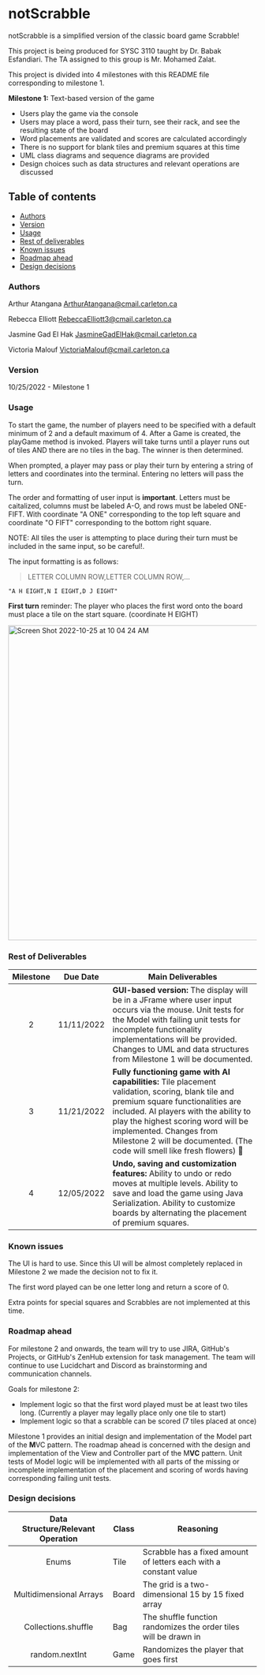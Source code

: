 # notScrabble

notScrabble is a simplified version of the classic board game Scrabble! 

This project is being produced for SYSC 3110 taught by Dr. Babak Esfandiari. The TA assigned to this group is Mr. Mohamed Zalat. 

This project is divided into 4 milestones with this README file corresponding to milestone 1.

**Milestone 1:** Text-based version of the game
- Users play the game via the console
- Users may place a word, pass their turn, see their rack, and see the resulting state of the board
- Word placements are validated and scores are calculated accordingly
- There is no support for blank tiles and premium squares at this time
- UML class diagrams and sequence diagrams are provided
- Design choices such as data structures and relevant operations are discussed

## Table of contents

<!--ts-->
   * [Authors](#authors)
   * [Version](#version)
   * [Usage](#usage)
   * [Rest of deliverables](#rest-of-deliverables)
   * [Known issues](#known-issues)
   * [Roadmap ahead](#roadmap-ahead)
   * [Design decisions](#design-decisions)
<!--te-->

### Authors   

Arthur Atangana ArthurAtangana@cmail.carleton.ca

Rebecca Elliott RebeccaElliott3@cmail.carleton.ca

Jasmine Gad El Hak JasmineGadElHak@cmail.carleton.ca

Victoria Malouf VictoriaMalouf@cmail.carleton.ca

### Version 

10/25/2022 - Milestone 1 

### Usage 

To start the game, the number of players need to be specified with a default minimum of 2 and a default maximum of 4.
After a Game is created, the playGame method is invoked. Players will take turns until a player runs out of tiles AND there are no tiles in the bag. The winner is then determined. 

When prompted, a player may pass or play their turn by entering a string of letters and coordinates into the terminal. Entering no letters will pass the turn.

The order and formatting of user input is **important**. Letters must be caitalized, columns must be labeled A-O, and rows must be labeled ONE-FIFT. With coordinate "A ONE" corresponding to the top left square and coordinate "O FIFT" corresponding to the bottom right square. 

NOTE: All tiles the user is attempting to place during their turn must be included in the same input, so be careful!.

The input formatting is as follows: 
> LETTER COLUMN ROW,LETTER COLUMN ROW,...                           

    "A H EIGHT,N I EIGHT,D J EIGHT"
    
 **First turn** reminder: The player who places the first word onto the board must place a tile on the start square. (coordinate H EIGHT) 

<img width="639" alt="Screen Shot 2022-10-25 at 10 04 24 AM" src="https://user-images.githubusercontent.com/84146479/197795120-00438956-c3fc-4f35-a596-05640f70e335.png">

### Rest of Deliverables

| Milestone | Due Date | Main Deliverables |
|:-------:|----------|-------------------------------------------------------|
| 2 | 11/11/2022 | **GUI-based version:** The display will be in a JFrame where user input occurs via the mouse. Unit tests for the Model with failing unit tests for incomplete functionality implementations will be provided. Changes to UML and data structures from Milestone 1 will be documented.|
| 3 | 11/21/2022 | **Fully functioning game with AI capabilities:** Tile placement validation, scoring, blank tile and premium square functionalities are included. AI players with the ability to play the highest scoring word will be implemented. Changes from Milestone 2 will be documented. (The code will smell like fresh flowers) 🌻 
| 4 | 12/05/2022 | **Undo, saving and customization features:** Ability to undo or redo moves at multiple levels. Ability to save and load the game using Java Serialization. Ability to customize boards by alternating the placement of premium squares. |

### Known issues

The UI is hard to use. 
Since this UI will be almost completely replaced in Milestone 2 we made the decision not to fix it.

The first word played can be one letter long and return a score of 0.

Extra points for special squares and Scrabbles are not implemented at this time.

### Roadmap ahead

For milestone 2 and onwards, the team will try to use JIRA, GitHub's Projects, or GitHub's ZenHub extension for task management. The team will continue to use Lucidchart and Discord as brainstorming and communication channels. 

Goals for milestone 2:
- Implement logic so that the first word played must be at least two tiles long. (Currently a player may legally place only one tile to start)
- Implement logic so that a scrabble can be scored (7 tiles placed at once)

Milestone 1 provides an initial design and implementation of the Model part of the **M**VC pattern. The roadmap ahead is concerned with the design and implementation of the View and Controller part of the M**VC** pattern. Unit tests of Model logic will be implemented with all parts of the missing or incomplete implementation of the placement and scoring of words having corresponding failing unit tests. 


### Design decisions
| Data Structure/Relevant Operation | Class | Reasoning |
|:-------:|----------|-------------------------------------------------------|
| Enums | Tile | Scrabble has a fixed amount of letters each with a constant value |
| Multidimensional Arrays | Board | The grid is a two-dimensional 15 by 15 fixed array|
| Collections.shuffle | Bag | The shuffle function randomizes the order tiles will be drawn in |
| random.nextInt | Game | Randomizes the player that goes first |




